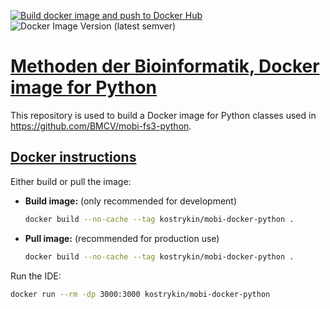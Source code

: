 [![Build docker image and push to Docker Hub](https://github.com/kostrykin/mobi-docker-python/actions/workflows/build_docker_image.yml/badge.svg)](https://github.com/kostrykin/mobi-docker-python/actions/workflows/build_docker_image.yml)
![Docker Image Version (latest semver)](https://img.shields.io/docker/v/kostrykin/mobi-docker-python?label=DockerHub%3A)

# [Methoden der Bioinformatik, Docker image for Python]()

This repository is used to build a Docker image for Python classes used in <https://github.com/BMCV/mobi-fs3-python>.

## [Docker instructions]()

Either build or pull the image:

- **Build image:** (only recommended for development)
  ```bash
  docker build --no-cache --tag kostrykin/mobi-docker-python .
  ```
- **Pull image:** (recommended for production use)
  ```bash
  docker build --no-cache --tag kostrykin/mobi-docker-python .
  ```

Run the IDE:
```bash
docker run --rm -dp 3000:3000 kostrykin/mobi-docker-python
```
